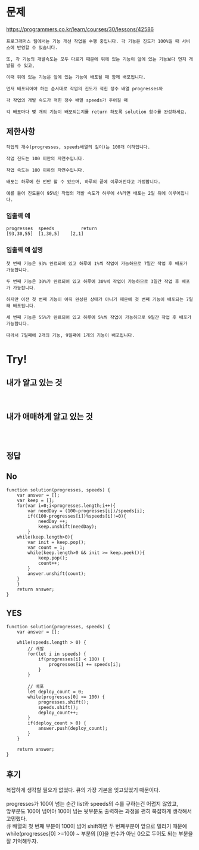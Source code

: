 # 문제
https://programmers.co.kr/learn/courses/30/lessons/42586
```
프로그래머스 팀에서는 기능 개선 작업을 수행 중입니다. 각 기능은 진도가 100%일 때 서비스에 반영할 수 있습니다.

또, 각 기능의 개발속도는 모두 다르기 때문에 뒤에 있는 기능이 앞에 있는 기능보다 먼저 개발될 수 있고,

이때 뒤에 있는 기능은 앞에 있는 기능이 배포될 때 함께 배포됩니다.

먼저 배포되어야 하는 순서대로 작업의 진도가 적힌 정수 배열 progresses와

각 작업의 개발 속도가 적힌 정수 배열 speeds가 주어질 때

각 배포마다 몇 개의 기능이 배포되는지를 return 하도록 solution 함수를 완성하세요.
```
## 제한사항
```
작업의 개수(progresses, speeds배열의 길이)는 100개 이하입니다.

작업 진도는 100 미만의 자연수입니다.

작업 속도는 100 이하의 자연수입니다.

배포는 하루에 한 번만 할 수 있으며, 하루의 끝에 이루어진다고 가정합니다.

예를 들어 진도율이 95%인 작업의 개발 속도가 하루에 4%라면 배포는 2일 뒤에 이루어집니다.
```
### 입출력 예
```
progresses	speeds	        return
[93,30,55]	[1,30,5]	[2,1]
```
### 입출력 예 설명
```
첫 번째 기능은 93% 완료되어 있고 하루에 1%씩 작업이 가능하므로 7일간 작업 후 배포가 가능합니다.

두 번째 기능은 30%가 완료되어 있고 하루에 30%씩 작업이 가능하므로 3일간 작업 후 배포가 가능합니다.

하지만 이전 첫 번째 기능이 아직 완성된 상태가 아니기 때문에 첫 번째 기능이 배포되는 7일째 배포됩니다.

세 번째 기능은 55%가 완료되어 있고 하루에 5%씩 작업이 가능하므로 9일간 작업 후 배포가 가능합니다.

따라서 7일째에 2개의 기능, 9일째에 1개의 기능이 배포됩니다.
```
# Try!
## 내가 알고 있는 것
` `
## 내가 애매하게 알고 있는 것
` `<br>
` `

## 정답
## No
```
function solution(progresses, speeds) {
    var answer = [];
    var keep = [];
    for(var i=0;i<progresses.length;i++){
        var needDay = (100-progresses[i])/speeds[i];
        if((100-progresses[i])%speeds[i]!=0){
            needDay ++;
            keep.unshift(needDay);
        }
    while(keep.length>0){
        var init = keep.pop();
        var count = 1;
        while(keep.length>0 && init >= keep.peek()){
            keep.pop();
            count++;
        }
        answer.unshift(count);
    }
    }
    return answer;
}
```
## YES
```
function solution(progresses, speeds) {
    var answer = [];

    while(speeds.length > 0) {
        // 개발
        for(let i in speeds) {
            if(progresses[i] < 100) {
                progresses[i] += speeds[i];
            }
        }

        // 배포
        let deploy_count = 0;
        while(progresses[0] >= 100) {
            progresses.shift();
            speeds.shift();
            deploy_count++;
        }
        if(deploy_count > 0) {
            answer.push(deploy_count);
        }
    }

    return answer;
}
```

## 후기
복잡하게 생각할 필요가 없었다. 큐의 가장 기본을 잊고있었기 때문이다.<br><br>
progresses가 100이 넘는 순간 list와 speeds의 수를 구하는건 어렵지 않았고,<br>
앞부분도 100이 넘어야 100이 넘는 뒷부분도 출력하는 과정을 괜히 복잡하게 생각해서 고민했다.<br>
큐 배열의 첫 번째 부분이 100이 넘어 shift하면 두 번째부분이 앞으로 밀리기 때문에<br>
while(progresses[0] >=100) ~ 부분의 [0]을 변수가 아닌 0으로 두어도 되는 부분을 잘 기억해두자.<br>
